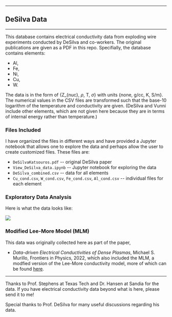 
____
## DeSilva Data
____

This database contains electrical conductivity data from exploding wire experiments conducted by DeSilva and co-workers. The original publications are given as a PDF in this repo. Specifially, the database contains elements:
* Al,
* Fe,
* Ni,
* Cu,
* W.

The data is in the form of {Z_{nuc}, $\rho$, T, $\sigma$} with units {none, g/cc, K, S/m}. The numerical values in the CSV files are transformed such that the base-10 logarithm of the temperature and conductivity are given. (DeSilva and Vunni include other elements, which are not given here because they are in terms of internal energy rather than temperature.)


### Files Included 

I have organized the files in different ways and have provided a Jupyter notebook that allows one to explore the data and perhaps allow the user to create customized files. These files are:
* `DeSilvaKatsouros.pdf` -- original DeSilva paper
* `View_DeSilva_data.ipynb` -- Jupyter notebook for exploring the data
* `DeSilva_combined.csv` -- data for all elements
* `Cu_cond.csv`, `W_cond.csv`, `Fe_cond.csv`, `Al_cond.csv` -- individual files for each element


### Exploratory Data Analysis

Here is what the data looks like:

![](combined_plot.png)



### Modified Lee-More Model (MLM)

This data was originally collected here as part of the paper,
* _Data-driven Electrical Conductivities of Dense Plasmas_, Michael S. Murillo, Frontiers in Physics, 2022,
which also included the MLM, a modfied version of the Lee-More conductivity model, more of which can be found [here](https://murillogroupmsu.github.io/Modified-Lee-More-Transport/).

____
Thanks to Prof. Stephens at Texas Tech and Dr. Hansen at Sandia for the data. If you have electrical conductivity data beyond what is here, please send it to me!

Special thanks to Prof. DeSilva for many useful discussions regarding his data. 



